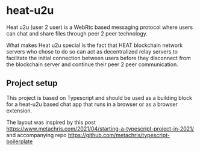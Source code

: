 # heat-u2u

Heat u2u (user 2 user) is a WebRtc based messaging protocol where users can chat and share files through peer 2 peer technology.

What makes Heat u2u special is the fact that HEAT blockchain network servers who chose to do so can act as decentralized relay servers to facilitate the initial connection between users before they disconnect from the blockchain server and continue their peer 2 peer communication.

## Project setup

This project is based on Typescript and should be used as a building block for a heat-u2u based chat app that runs in a browser or as a browser extension.

The layout was inspired by this post https://www.metachris.com/2021/04/starting-a-typescript-project-in-2021/ and accompanying repo https://github.com/metachris/typescript-boilerplate